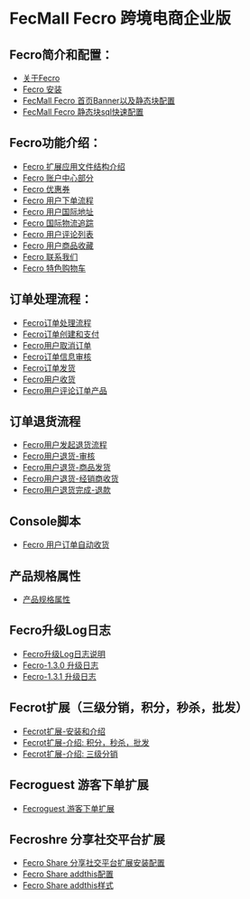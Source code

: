 FecMall Fecro 跨境电商企业版
===============================

Fecro简介和配置：
---------

*  [关于Fecro](fecmall-fecro-about.md)
*  [Fecro 安装](fecmall-fecro-install.md)
*  [FecMall Fecro 首页Banner以及静态块配置](fecmall-fecro-banner-config.md)
*  [FecMall Fecro 静态块sql快速配置](fecmall-fecro-config-sql.md)

Fecro功能介绍：
---------
*  [Fecro 扩展应用文件结构介绍](fecmall-fecro-addons-file.md)
*  [Fecro 账户中心部分](fecmall-fecro-account.md)
*  [Fecro 优惠券](fecmall-fecro-coupon.md)
*  [Fecro 用户下单流程](fecmall-fecro-order.md)
*  [Fecro 用户国际地址](fecmall-fecro-order-address.md)
*  [Fecro 国际物流追踪](fecmall-fecro-shipping-tracking.md)
*  [Fecro 用户评论列表](fecmall-fecro-review-list.md)
*  [Fecro 用户商品收藏](fecmall-fecro-favorite.md)
*  [Fecro 联系我们](fecmall-fecro-contacts.md)
*  [Fecro 特色购物车](fecmall-fecro-cart.md)

订单处理流程：
----------

*  [Fecro订单处理流程](fecmall-fecro-order-process.md)
*  [Fecro订单创建和支付](fecmall-fecro-order-create-and-payment.md)
*  [Fecro用户取消订单](fecmall-fecro-order-cancel.md)
*  [Fecro订单信息审核](fecmall-fecro-order-audit.md)
*  [Fecro订单发货](fecmall-fecro-order-dispatch.md)
*  [Fecro用户收货](fecmall-fecro-order-customer-received.md)
*  [Fecro用户评论订单产品](fecmall-fecro-order-customer-review.md)


订单退货流程
----------

*  [Fecro用户发起退货流程](fecmall-fecro-order-aftersale-request.md)
*  [Fecro用户退货-审核](fecmall-fecro-order-aftersale-audit.md)
*  [Fecro用户退货-商品发货](fecmall-fecro-order-aftersale-dispatch.md)
*  [Fecro用户退货-经销商收货](fecmall-fecro-order-aftersale-receive.md)
*  [Fecro用户退货完成-退款](fecmall-fecro-order-aftersale-refund.md)




Console脚本
----------
*  [Fecro 用户订单自动收货](fecmall-fecro-customer-order-auto-received.md)


产品规格属性
----------

*  [产品规格属性](fecmall-fecro-custom-option.md)


Fecro升级Log日志
----------

*  [Fecro升级Log日志说明](fecmall-fecro-upgrade-log.md)
*  [Fecro-1.3.0 升级日志](fecmall-fecro-upgrade-130.md)
*  [Fecro-1.3.1 升级日志](fecmall-fecro-upgrade-131.md)


Fecrot扩展（三级分销，积分，秒杀，批发）
----------

*  [Fecrot扩展-安装和介绍](fecmall-fecrot-about.md)
*  [Fecrot扩展-介绍: 积分，秒杀，批发](fecmall-fecrot-func-info.md)
*  [Fecrot扩展-介绍: 三级分销](fecmall-fecrot-func-distributor.md)


Fecroguest 游客下单扩展
----------

*  [Fecroguest 游客下单扩展](fecmall-fecroguest-about.md)


Fecroshre 分享社交平台扩展
----------

*  [Fecro Share 分享社交平台扩展安装配置](fecmall-fecroshare-about.md)
*  [Fecro Share addthis配置](fecmall-fecroshare-addthis.md)
*  [Fecro Share addthis样式](fecmall-fecroshare-addthis-style.md)















